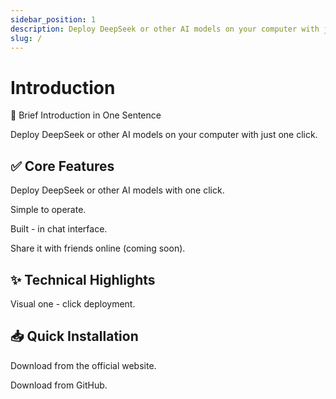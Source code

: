 ```yaml
---
sidebar_position: 1
description: Deploy DeepSeek or other AI models on your computer with just one click.
slug: /
---
```


# Introduction
🚀 Brief Introduction in One Sentence

Deploy DeepSeek or other AI models on your computer with just one click.

## ✅ Core Features

Deploy DeepSeek or other AI models with one click.

Simple to operate.

Built - in chat interface.

Share it with friends online (coming soon).

## ✨ Technical Highlights

Visual one - click deployment.

## 📥 Quick Installation

Download from the official website.

Download from GitHub.